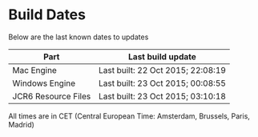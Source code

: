 # Build Dates

Below are the last known dates to updates

Part | Last build update
-----|-----
Mac Engine | Last built: 22 Oct 2015; 22:08:19
Windows Engine | Last built: 23 Oct 2015; 00:08:55
JCR6 Resource Files | Last built: 23 Oct 2015; 03:10:18
All times are in CET (Central European Time: Amsterdam, Brussels, Paris, Madrid)



